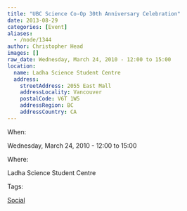 ```yaml
---
title: "UBC Science Co-Op 30th Anniversary Celebration"
date: 2013-08-29
categories: [Event]
aliases:
  - /node/1344
author: Christopher Head
images: []
raw_date: Wednesday, March 24, 2010 - 12:00 to 15:00
location:
  name: Ladha Science Student Centre
  address:
    streetAddress: 2055 East Mall
    addressLocality: Vancouver
    postalCode: V6T 1W5
    addressRegion: BC
    addressCountry: CA
---
```


When: 

Wednesday, March 24, 2010 - 12:00 to 15:00

Where: 

Ladha Science Student Centre

Tags: 

[Social](/social)
